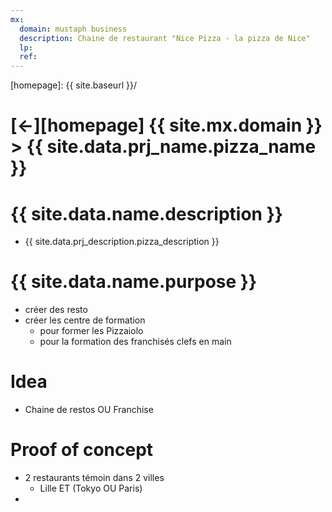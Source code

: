 ```yaml
---
mx:
  domain: mustaph business
  description: Chaine de restaurant "Nice Pizza - la pizza de Nice"
  lp:
  ref:
---
```



[//]: #(Reference)
[homepage]:   {{ site.baseurl }}/

# [&larr;][homepage] {{ site.mx.domain }} > {{ site.data.prj_name.pizza_name }}
# {{ site.data.name.description }}
- {{ site.data.prj_description.pizza_description }}

# {{ site.data.name.purpose }}
- créer des resto
- créer les centre de formation
  - pour former les Pizzaiolo
  - pour la formation des franchisés clefs en main

# Idea
- Chaine de restos OU Franchise

# Proof of concept
- 2 restaurants témoin dans 2 villes
  - Lille  ET (Tokyo OU Paris)
-   
